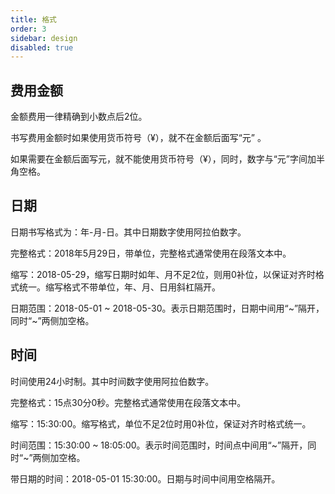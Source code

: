 ```yaml
---
title: 格式
order: 3
sidebar: design
disabled: true
---
```


## 费用金额

金额费用一律精确到小数点后2位。

书写费用金额时如果使用货币符号（¥），就不在金额后面写“元” 。

如果需要在金额后面写元，就不能使用货币符号（¥），同时，数字与“元”字间加半角空格。

## 日期

日期书写格式为：年-月-日。其中日期数字使用阿拉伯数字。

完整格式：2018年5月29日，带单位，完整格式通常使用在段落文本中。

缩写：2018-05-29，缩写日期时如年、月不足2位，则用0补位，以保证对齐时格式统一。缩写格式不带单位，年、月、日用斜杠隔开。

日期范围：2018-05-01 ~ 2018-05-30。表示日期范围时，日期中间用“~”隔开，同时“~”两侧加空格。

## 时间

时间使用24小时制。其中时间数字使用阿拉伯数字。

完整格式：15点30分0秒。完整格式通常使用在段落文本中。

缩写：15:30:00。缩写格式，单位不足2位时用0补位，保证对齐时格式统一。

时间范围：15:30:00 ~ 18:05:00。表示时间范围时，时间点中间用“~”隔开，同时“~”两侧加空格。

带日期的时间：2018-05-01 15:30:00。日期与时间中间用空格隔开。
